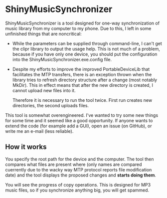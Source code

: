 # ShinyMusicSynchronizer

ShinyMusicSynchronizer is a tool designed for one-way synchronization of music library from my computer to my phone. Due to this, I left in some unfinished things that are noncritical:

* While the parameters can be supplied through command-line, I can't get the clipr library to output the usage help. This is not much of a problem, because if you have only one device, you should put the configuration into the ShinyMusicSynchronizer.exe.config file.

* Despite my efforts to improve the improved PortableDeviceLib that facilitates the MTP transfers, there is an exception thrown when the library tries to refresh directory structure after a change (most notably MkDir). This in effect means that after the new directory is created, I cannot upload new files into it.
  
  Therefore it is necessary to run the tool twice. First run creates new directories, the second uploads files.

This tool is somewhat overengineered. I've wanted to try some new things for some time and it seemed like a good opportunity. If anyone wants to extend the code (for example add a GUI), open an issue (on GitHub), or write me an e-mail (less reliable).

## How it works

You specify the root path for the device and the computer. The tool then compares what files are present where (only names are compared cuerrently due to the wacky way MTP protocol reports file modification date) and the tool displays the proposed changes and **starts doing them**.

You will see the progress of copy operations. This is designed for MP3 music files, so if you synchronize anything big, you will get spammed.
